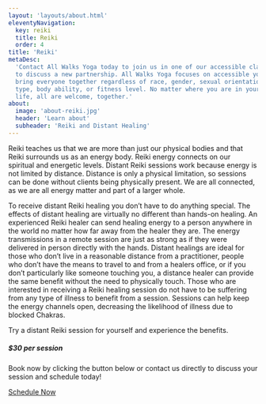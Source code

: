 ```yaml
---
layout: 'layouts/about.html'
eleventyNavigation:
  key: reiki
  title: Reiki
  order: 4
title: 'Reiki'
metaDesc:
  'Contact All Walks Yoga today to join us in one of our accessible classes or
  to discuss a new partnership. All Walks Yoga focuses on accessible yoga to
  bring everyone together regardless of race, gender, sexual orientation, body
  type, body ability, or fitness level. No matter where you are in your walk of
  life, all are welcome, together.'
about:
  image: 'about-reiki.jpg'
  header: 'Learn about'
  subheader: 'Reiki and Distant Healing'
---
```


Reiki teaches us that we are more than just our physical bodies and that Reiki surrounds us as an energy body. Reiki energy connects on our spiritual and energetic levels. Distant Reiki sessions work because energy is not limited by distance. Distance is only a physical limitation, so sessions can be done without clients being physically present. We are all connected, as we are all energy matter and part of a larger whole.

To receive distant Reiki healing you don’t have to do anything special. The effects of distant healing are virtually no different than hands-on healing. An experienced Reiki healer can send healing energy to a person anywhere in the world no matter how far away from the healer they are. The energy transmissions in a remote session are just as strong as if they were delivered in person directly with the hands. Distant healings are ideal for those who don’t live in a reasonable distance from a practitioner, people who don’t have the means to travel to and from a healers office, or if you don’t particularly like someone touching you, a distance healer can provide the same benefit without the need to physically touch. Those who are interested in receiving a Reiki healing session do not have to be suffering from any type of illness to benefit from a session. Sessions can help keep the energy channels open, decreasing the likelihood of illness due to blocked Chakras. 

Try a distant Reiki session for yourself and experience the benefits. 

<div class="container">
  <div class="row">
  <div class="cal-sm"></div>
  <div class="col-sm">
    <div class="price-plan">
        <h5 class="heading-font text-center">$30 per session</h5>
        <p>
          Book now by clicking the button below or contact us directly to discuss your session and schedule today!
        </p>
        <div class="banner-btn text-center">
          <a href="https://www.vagaro.com/allwalksyoga/services"
            >Schedule Now</a
          >
        </div>
    </div>
  </div>
  <div class="cal-sm"></div>
</div>
</div>